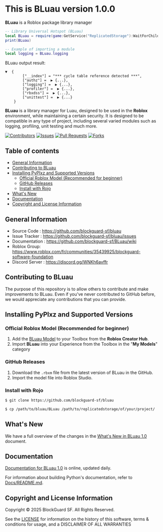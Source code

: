 This is BLuau version 1.0.0
============================

**BLuau** is a Roblox package library manager

```lua
-- Library Universal Hotspot (BLuau)
local BLuau = require(game:GetService("ReplicatedStorage"):WaitForChild("BLuau_Rojo").BLibraries)
print(BLuau)

-- Example of importing a module
local logging = BLuau.logging
```

BLuau output result:

```console
▼  {
        ["__index"] = "*** cycle table reference detected ***",
        ["authz"] =  ▶ {...},
        ["logging"] =  ▶ {...},
        ["profiler"] =  ▶ {...},
        ["rbxdss"] =  ▶ {...},
        ["unittest"] =  ▶ {...}
    }
```

**BLuau** is a library manager for Luau, designed to be used in the **Roblox** environment, while maintaining a certain security.
It is designed to be compatible in any type of project, including several varied modules such as logging, profiling, unit testing and much more.  

[![Contributors](https://img.shields.io/github/contributors/blockguard-sf/BLuau.svg)](https://github.com/blockguard-sf/BLuau/graphs/contributors)
[![Issues](https://img.shields.io/github/issues/blockguard-sf/BLuau.svg)](https://github.com/blockguard-sf/BLuau/issues)
[![Pull Requests](https://img.shields.io/github/issues-pr/blockguard-sf/BLuau.svg)](https://github.com/blockguard-sf/BLuau/pulls)
[![Forks](https://img.shields.io/github/forks/blockguard-sf/BLuau.svg)](https://github.com/blockguard-sf/BLuau/network/members)

## Table of contents

- [General Information](#general-information)
- [Contributing to BLuau](#contributing-to-bluau)
- [Installing PyPIxz and Supported Versions](#installing-pypixz-and-supported-versions)
    - [Official Roblox Model (Recommended for beginner)](#official-roblox-model-recommended-for-beginner)
    - [GitHub Releases](#github-releases)
    - [Install with Rojo](#install-with-rojo)
- [What's New](#whats-new)
- [Documentation](#documentation)
- [Copyright and License Information](#copyright-and-license-information)

## General Information

- Source Code : https://github.com/blockguard-sf/bluau
- Issue Tracker : https://github.com/blockguard-sf/bluau/issues
- Documentation : https://github.com/blockguard-sf/BLuau/wiki
- Roblox Group: https://www.roblox.com/fr/communities/35439925/blockguard-software-foundation
- Discord Server : https://discord.gg/WNKh6avffr

## Contributing to BLuau

The purpose of this repository is to allow others to contribute and make improvements to BLuau.
Even if you've never contributed to GitHub before, we would appreciate any contributions that you can provide.

## Installing PyPIxz and Supported Versions

### Official Roblox Model (Recommended for beginner)

1. Add the [BLuau Model]() to your Toolbox from the **Roblox Creator Hub**.
2. Import **BLuau** into your Experience from the Toolbox in the "**My Models**" category

### GitHub Releases

1. Download the `.rbxm` file from the latest version of BLuau in the GitHub.
2. Import the model file into Roblox Studio.

### Install with Rojo

```bash
$ git clone https://github.com/blockguard-sf/bluau
```

```bash
$ cp /path/to/bluau/BLuau /path/to/replicatedstorage/of/your/project/
```

## What's New

We have a full overview of the changes in the [What's New in BLuau 1.0](https://github.com/blockguard-sf/BLuau/wiki/What%E2%80%99s-New-In-BLuau-1.0) document.

## Documentation

[Documentation for BLuau 1.0](https://github.com/blockguard-sf/BLuau/wiki/BLuau-1.0.0-documentation) is online, updated daily.

For information about building Python's documentation, refer to [Docs/README.md](https://github.com/blockguard-sf/BLuau/tree/release/v1.0/Docs/README.md).

## Copyright and License Information

Copyright © 2025 BlockGuard SF. All Rights Reserved.

See the [LICENSE](https://github.com/blockguard-sf/BLuau/wiki/History-and-License) for information on the history of this software, terms & conditions for usage, and a DISCLAIMER OF ALL WARRANTIES
